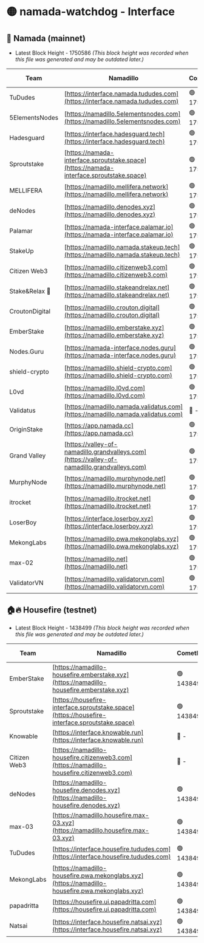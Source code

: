 # 🟡 namada-watchdog - Interface

## 🚀 Namada (mainnet)
- Latest Block Height - 1750586 *(This block height was recorded when this file was generated and may be outdated later.)*

| Team | Namadillo | CometBFT | Indexer | MASP Indexer |
|-|-|-|-|-|
| TuDudes | [https://interface.namada.tududes.com](https://interface.namada.tududes.com) | 🟢 1750566 | 🟢 1750566 | 🟢 1750566 |
| 5ElementsNodes | [https://namadillo.5elementsnodes.com](https://namadillo.5elementsnodes.com) | 🟢 1750566 | 🔴 1705092 | 🟢 1750566 |
| Hadesguard | [https://interface.hadesguard.tech](https://interface.hadesguard.tech) | 🟢 1750567 | 🟢 1750566 | 🟢 1750566 |
| Sproutstake | [https://namada-interface.sproutstake.space](https://namada-interface.sproutstake.space) | 🟢 1750567 | 🟢 1750567 | 🟢 1750567 |
| MELLIFERA | [https://namadillo.mellifera.network](https://namadillo.mellifera.network) | 🟢 1750568 | 🟢 1750568 | 🟢 1750568 |
| deNodes | [https://namadillo.denodes.xyz](https://namadillo.denodes.xyz) | 🟢 1750569 | 🟢 1750569 | 🟢 1750568 |
| Palamar | [https://namada-interface.palamar.io](https://namada-interface.palamar.io) | 🟢 1750569 | 🟢 1750569 | 🔴 710017 |
| StakeUp | [https://namadillo.namada.stakeup.tech](https://namadillo.namada.stakeup.tech) | 🟢 1750570 | 🟢 1750570 | 🟢 1750570 |
| Citizen Web3 | [https://namadillo.citizenweb3.com](https://namadillo.citizenweb3.com) | 🟢 1750571 | 🟢 1750570 | 🟢 1750570 |
| Stake&Relax 🦥 | [https://namadillo.stakeandrelax.net](https://namadillo.stakeandrelax.net) | 🟢 1750571 | 🟢 1750571 | 🟢 1750571 |
| CroutonDigital | [https://namadillo.crouton.digital](https://namadillo.crouton.digital) | 🟢 1750572 | 🔴 1338918 | 🟢 1750572 |
| EmberStake | [https://namadillo.emberstake.xyz](https://namadillo.emberstake.xyz) | 🟢 1750573 | 🟢 1750573 | 🟢 1750573 |
| Nodes.Guru | [https://namada-interface.nodes.guru](https://namada-interface.nodes.guru) | 🟢 1750573 | 🟢 1750573 | 🟢 1750573 |
| shield-crypto | [https://namadillo.shield-crypto.com](https://namadillo.shield-crypto.com) | 🟢 1750574 | 🟢 1750573 | 🟢 1750573 |
| L0vd | [https://namadillo.l0vd.com](https://namadillo.l0vd.com) | 🟢 1750574 | 🟢 1750574 | 🔴 456751 |
| Validatus | [https://namadillo.namada.validatus.com](https://namadillo.namada.validatus.com) | 🔴 - | 🔴 - | 🔴 - |
| OriginStake | [https://app.namada.cc](https://app.namada.cc) | 🟢 1750582 | 🟢 1750582 | 🟢 1750582 |
| Grand Valley | [https://valley-of-namadillo.grandvalleys.com](https://valley-of-namadillo.grandvalleys.com) | 🟢 1750582 | 🟢 1750582 | 🟢 1750582 |
| MurphyNode | [https://namadillo.murphynode.net](https://namadillo.murphynode.net) | 🟢 1750583 | 🟢 1750583 | 🔴 - |
| itrocket | [https://namadillo.itrocket.net](https://namadillo.itrocket.net) | 🟢 1750583 | 🟢 1750583 | 🔴 1687505 |
| LoserBoy | [https://interface.loserboy.xyz](https://interface.loserboy.xyz) | 🟢 1750584 | 🟢 1750584 | 🔴 - |
| MekongLabs | [https://namadillo.pwa.mekonglabs.xyz](https://namadillo.pwa.mekonglabs.xyz) | 🟢 1750585 | 🟢 1750585 | 🟢 1750584 |
| max-02 | [https://namadillo.net](https://namadillo.net) | 🟢 1750585 | 🟢 1750585 | 🟢 1750585 |
| ValidatorVN | [https://namadillo.validatorvn.com](https://namadillo.validatorvn.com) | 🟢 1750586 | 🟢 1750585 | 🟢 1750585 |

## 🏠🔥 Housefire (testnet)
- Latest Block Height - 1438499 *(This block height was recorded when this file was generated and may be outdated later.)*

| Team | Namadillo | CometBFT | Indexer | MASP Indexer |
|-|-|-|-|-|
| EmberStake | [https://namadillo-housefire.emberstake.xyz](https://namadillo-housefire.emberstake.xyz) | 🟢 1438490 | 🟢 1438490 | 🔴 - |
| Sproutstake | [https://housefire-interface.sproutstake.space](https://housefire-interface.sproutstake.space) | 🟢 1438492 | 🟢 1438492 | 🟢 1438492 |
| Knowable | [https://interface.knowable.run](https://interface.knowable.run) | 🔴 - | 🔴 - | 🔴 - |
| Citizen Web3 | [https://namadillo-housefire.citizenweb3.com](https://namadillo-housefire.citizenweb3.com) | 🔴 - | 🔴 - | 🔴 - |
| deNodes | [https://namadillo-housefire.denodes.xyz](https://namadillo-housefire.denodes.xyz) | 🟢 1438495 | 🟢 1438495 | 🟢 1438495 |
| max-03 | [https://namadillo.housefire.max-03.xyz](https://namadillo.housefire.max-03.xyz) | 🟢 1438496 | 🟢 1438496 | 🟢 1438496 |
| TuDudes | [https://interface.housefire.tududes.com](https://interface.housefire.tududes.com) | 🟢 1438496 | 🟢 1438496 | 🟢 1438496 |
| MekongLabs | [https://namadillo-housefire.pwa.mekonglabs.xyz](https://namadillo-housefire.pwa.mekonglabs.xyz) | 🟢 1438496 | 🟢 1438496 | 🔴 - |
| papadritta | [https://housefire.ui.papadritta.com](https://housefire.ui.papadritta.com) | 🟢 1438498 | 🟢 1438498 | 🟢 1438498 |
| Natsai | [https://interface.housefire.natsai.xyz](https://interface.housefire.natsai.xyz) | 🟢 1438499 | 🟢 1438499 | 🟢 1438499 |

